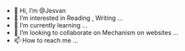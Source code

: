 - 👋 Hi, I’m @Jesvan
- 👀 I’m interested in  Reading , Writing  ...
- 🌱 I’m currently learning ...
- 💞️ I’m looking to collaborate on   Mechanism  on  websites  ...
- 📫 How to reach me ...

<!---
Jesvan/Jesvan is a ✨ special ✨ repository because its  a `README.md` (this file) appears on your GitHub profile.
You can click the Preview link to take a look at your changes.
--->
